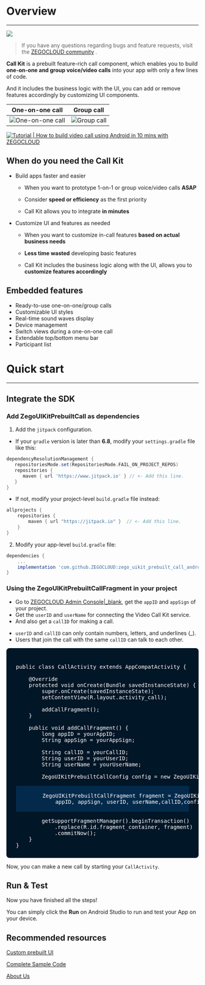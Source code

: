 # Overview

- - -

[![](https://img.shields.io/badge/chat-on%20discord-7289da.svg)](https://discord.gg/EtNRATttyp)

> If you have any questions regarding bugs and feature requests, visit the [ZEGOCLOUD community](https://discord.gg/EtNRATttyp) .


**Call Kit** is a prebuilt feature-rich call component, which enables you to build **one-on-one and group voice/video calls** into your app with only a few lines of code.

And it includes the business logic with the UI, you can add or remove features accordingly by customizing UI components.


|One-on-one call|Group call|
|---|---|
|![One-on-one call](https://storage.zego.im/sdk-doc/Pics/ZegoUIKit/Flutter/_all_close.gif)|![Group call](https://storage.zego.im/sdk-doc/Pics/ZegoUIKit/conference/8C_little.png)|

[![Tutorial | How to build video call using Android in 10 mins with ZEGOCLOUD](https://res.cloudinary.com/marcomontalbano/image/upload/v1682408254/video_to_markdown/images/youtube--T-zjlWPFeew-c05b58ac6eb4c4700831b2b3070cd403.jpg)](https://youtu.be/T-zjlWPFeew "Tutorial | How to build video call using Android in 10 mins with ZEGOCLOUD")

## When do you need the Call Kit

- Build apps faster and easier
  - When you want to prototype 1-on-1 or group voice/video calls **ASAP** 

  - Consider **speed or efficiency** as the first priority

  - Call Kit allows you to integrate **in minutes**

- Customize UI and features as needed
  - When you want to customize in-call features **based on actual business needs**

  - **Less time wasted** developing basic features

  - Call Kit includes the business logic along with the UI, allows you to **customize features accordingly**


## Embedded features

- Ready-to-use one-on-one/group calls
- Customizable UI styles
- Real-time sound waves display
- Device management
- Switch views during a one-on-one call
- Extendable top/bottom menu bar
- Participant list

# Quick start

- - -


## Integrate the SDK

### Add ZegoUIKitPrebuiltCall as dependencies

1. Add the `jitpack` configuration.
- If your `gradle` version is later than **6.8**, modify your `settings.gradle` file like this:
``` groovy
dependencyResolutionManagement {
   repositoriesMode.set(RepositoriesMode.FAIL_ON_PROJECT_REPOS)
   repositories {
      maven { url 'https://www.jitpack.io' } // <- Add this line.
   }
}
```
- If not, modify your project-level `build.gradle` file instead:
```groovy
allprojects {
    repositories {
        maven { url "https://jitpack.io" }  // <- Add this line.
    }
}
```

2. Modify your app-level `build.gradle` file:
```groovy
dependencies {
    ...
    implementation 'com.github.ZEGOCLOUD:zego_uikit_prebuilt_call_android:1.0.2'    // add this line in your module-level build.gradle file's dependencies, usually named [app].
}
```  

### Using the ZegoUIKitPrebuiltCallFragment in your project

- Go to [ZEGOCLOUD Admin Console\|_blank](https://console.zegocloud.com/), get the `appID` and `appSign` of your project.
- Get the `userID` and `userName` for connecting the Video Call Kit service. 
- And also get a `callID` for making a call.

<div class="mk-hint">

- `userID` and `callID` can only contain numbers, letters, and underlines (_). 
- Users that join the call with the same `callID` can talk to each other. 
</div>

<pre style="background-color: #011627; border-radius: 8px; padding: 25px; color: white"><div>
public class CallActivity extends AppCompatActivity {

    @Override
    protected void onCreate(Bundle savedInstanceState) {
        super.onCreate(savedInstanceState);
        setContentView(R.layout.activity_call);

        addCallFragment();
    }

    public void addCallFragment() {
        long appID = yourAppID;
        String appSign = yourAppSign;

        String callID = yourCallID;
        String userID = yourUserID;
        String userName = yourUserName;

        ZegoUIKitPrebuiltCallConfig config = new ZegoUIKitPrebuiltCallConfig();
        <div style="background-color:#032A4B; margin: 0px; padding: 2px;">
        ZegoUIKitPrebuiltCallFragment fragment = ZegoUIKitPrebuiltCallFragment.newInstance(
            appID, appSign, userID, userName,callID,config);
        </div>
        getSupportFragmentManager().beginTransaction()
            .replace(R.id.fragment_container, fragment)
            .commitNow();
    }
}
</div></pre>

Now, you can make a new call by starting your `CallActivity`.


## Run & Test

Now you have finished all the steps!

You can simply click the **Run** on Android Studio to run and test your App on your device.


## Recommended resources

[Custom prebuilt UI](https://docs.zegocloud.com/article/14766)

[Complete Sample Code](https://github.com/ZEGOCLOUD/zego_uikit_prebuilt_call_example_android)

[About Us](https://www.zegocloud.com)


